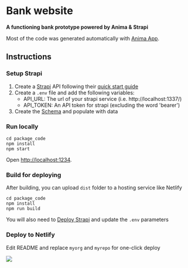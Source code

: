 # Bank website

**A functioning bank prototype powered by Anima & Strapi**

Most of the code was generated automatically with [Anima App](https://www.animaapp.com).

## Instructions

### Setup Strapi
1. Create a [Strapi](https://strapi.io/) API following their [quick start guide](https://docs.strapi.io/developer-docs/latest/getting-started/quick-start.html#quick-start-guide)
2. Create a `.env` file and add the following variables:
    - API_URL: The url of your strapi service (i.e. http://localhost:1337/)
    - API_TOKEN: An API token for strapi (excluding the word 'bearer')
3. Create the [Schema](SCHEMA.md) and populate with data

### Run locally
```
cd package_code
npm install
npm start
```
Open [http://localhost:1234](http://localhost:1234).

### Build for deploying 

After building, you can upload `dist` folder to a hosting service like Netlify

```
cd package_code
npm install
npm run build
```

You will also need to [Deploy Strapi](https://docs.strapi.io/developer-docs/latest/setup-deployment-guides/deployment.html) and update the `.env` parameters

### Deploy to Netlify

Edit README and replace `myorg` and `myrepo` for one-click deploy

[![](https://www.netlify.com/img/deploy/button.svg)](https://app.netlify.com/start/deploy?repository=https://github.com/myorg/myrepo)